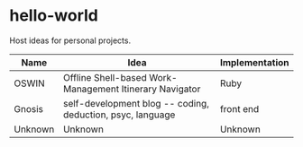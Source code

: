 # hello-world
Host ideas for personal projects.

| Name       | Idea                                                       | Implementation |
| ---------- | ---------------------------------------------------------- | -------------- |
| OSWIN      | Offline Shell-based Work-Management Itinerary Navigator    | Ruby           |
| Gnosis     | self-development blog -- coding, deduction, psyc, language | front end      |
| Unknown    | Unknown                                                    | Unknown        |


